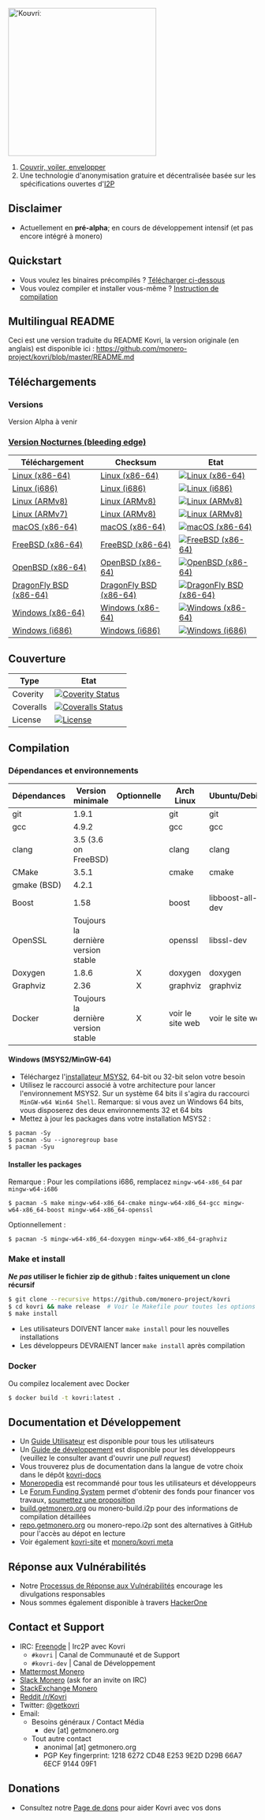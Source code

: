 [<img width="300" src="https://static.getmonero.org/images/kovri/logo.png" alt="ˈKoʊvriː" />](https://github.com/monero-project/kovri)

1. [Couvrir, voiler, envelopper](https://fr.wikipedia.org/wiki/Esperanto)
2. Une technologie d'anonymisation gratuire et décentralisée basée sur les spécifications ouvertes d'[I2P](https://getmonero.org/resources/moneropedia/i2p.html)

## Disclaimer
- Actuellement en **pré-alpha**; en cours de développement intensif (et pas encore intégré à monero)

## Quickstart

- Vous voulez les binaires précompilés ? [Télécharger ci-dessous](#telechargements)
- Vous voulez compiler et installer vous-même ? [Instruction de compilation](#compilation)

## Multilingual README
Ceci est une version traduite du README Kovri, la version originale (en anglais) est disponible ici : https://github.com/monero-project/kovri/blob/master/README.md

## Téléchargements

### Versions

Version Alpha à venir

### [Version Nocturnes (bleeding edge)](https://build.getmonero.org/waterfall)

| Téléchargement | Checksum | Etat |
| -------- | -------- | ------ |
| [Linux (x86-64)](https://build.getmonero.org/downloads/kovri-latest-linux-amd64.tar.bz2) | [Linux (x86-64)](https://build.getmonero.org/downloads/kovri-latest-linux-amd64.tar.bz2.sha256sum.txt) | [![Linux (x86-64)](https://build.getmonero.org/png?builder=kovri-static-ubuntu-amd64)](https://build.getmonero.org/builders/kovri-static-ubuntu-amd64) |
| [Linux (i686)](https://build.getmonero.org/downloads/kovri-latest-linux-i686.tar.bz2) | [Linux (i686)](https://build.getmonero.org/downloads/kovri-latest-linux-i686.tar.bz2.sha256sum.txt) | [![Linux (i686)](https://build.getmonero.org/png?builder=kovri-static-ubuntu-i686)](https://build.getmonero.org/builders/kovri-static-ubuntu-i686) |
| [Linux (ARMv8)](https://build.getmonero.org/downloads/kovri-latest-linux-armv8.tar.bz2) | [Linux (ARMv8)](https://build.getmonero.org/downloads/kovri-latest-linux-armv8.tar.bz2.sha256sum.txt) | [![Linux (ARMv8)](https://build.getmonero.org/png?builder=kovri-static-debian-arm8)](https://build.getmonero.org/builders/kovri-static-debian-arm8) |
| [Linux (ARMv7)](https://build.getmonero.org/downloads/kovri-latest-linux-armv7.tar.bz2) | [Linux (ARMv8)](https://build.getmonero.org/downloads/kovri-latest-linux-armv7.tar.bz2.sha256sum.txt) | [![Linux (ARMv8)](https://build.getmonero.org/png?builder=kovri-static-ubuntu-arm7)](https://build.getmonero.org/builders/kovri-static-ubuntu-) |
| [macOS (x86-64)](https://build.getmonero.org/downloads/kovri-latest-osx-10.13.tar.bz2) | [macOS (x86-64)](https://build.getmonero.org/downloads/kovri-latest-osx-10.13.tar.bz2.sha256sum.txt) | [![macOS (x86-64)](https://build.getmonero.org/png?builder=kovri-static-osx)](https://build.getmonero.org/builders/kovri-static-osx) |
| [FreeBSD (x86-64)](https://build.getmonero.org/downloads/kovri-latest-freebsd-amd64.tar.bz2) | [FreeBSD (x86-64)](https://build.getmonero.org/downloads/kovri-latest-freebsd-amd64.tar.bz2.sha256sum.txt) | [![FreeBSD (x86-64)](https://build.getmonero.org/png?builder=kovri-static-freebsd64)](https://build.getmonero.org/builders/kovri-static-freebsd64) |
| [OpenBSD (x86-64)](https://build.getmonero.org/downloads/kovri-latest-openbsd-amd64.tar.bz2) | [OpenBSD (x86-64)](https://build.getmonero.org/downloads/kovri-latest-openbsd-amd64.tar.bz2.sha256sum.txt) | [![OpenBSD (x86-64)](https://build.getmonero.org/png?builder=kovri-static-openbsd-amd64)](https://build.getmonero.org/builders/kovri-static-openbsd-amd64) |
| [DragonFly BSD (x86-64)](https://build.getmonero.org/downloads/kovri-latest-dragonflybsd-4.6.tar.bz2) | [DragonFly BSD (x86-64)](https://build.getmonero.org/downloads/kovri-latest-dragonflybsd-4.6.tar.bz2.sha256sum.txt) | [![DragonFly BSD (x86-64)](https://build.getmonero.org/png?builder=kovri-static-dragonflybsd-amd64)](https://build.getmonero.org/builders/kovri-static-dragonflybsd-amd64) |
| [Windows (x86-64)](https://build.getmonero.org/downloads/kovri-latest-win64.exe) | [Windows (x86-64)](https://build.getmonero.org/downloads/kovri-latest-win64.exe.sha256sum.txt) | [![Windows (x86-64)](https://build.getmonero.org/png?builder=kovri-static-win64)](https://build.getmonero.org/builders/kovri-static-win64) |
| [Windows (i686)](https://build.getmonero.org/downloads/kovri-latest-win32.exe) | [Windows (i686)](https://build.getmonero.org/downloads/kovri-latest-win32.exe.sha256sum.txt) | [![Windows (i686)](https://build.getmonero.org/png?builder=kovri-static-win32)](https://build.getmonero.org/builders/kovri-static-win32) |

## Couverture

| Type      | Etat |
|-----------|--------|
| Coverity  | [![Coverity Status](https://scan.coverity.com/projects/7621/badge.svg)](https://scan.coverity.com/projects/7621/)
| Coveralls | [![Coveralls Status](https://coveralls.io/repos/github/monero-project/kovri/badge.svg?branch=master)](https://coveralls.io/github/monero-project/kovri?branch=master)
| License   | [![License](https://img.shields.io/badge/license-BSD3-blue.svg)](https://opensource.org/licenses/BSD-3-Clause)

## Compilation

### Dépendances et environnements

| Dépendances         | Version minimale                    | Optionnelle | Arch Linux       | Ubuntu/Debian    | macOS (Homebrew) | FreeBSD          | OpenBSD          |
| ------------------- | ----------------------------------- |:-----------:| ---------------- | ---------------- | ---------------- | ---------------- | ---------------- |
| git                 | 1.9.1                               |             | git              | git              | git              | git              | git              |
| gcc                 | 4.9.2                               |             | gcc              | gcc              |                  |                  |                  |
| clang               | 3.5 (3.6 on FreeBSD)                |             | clang            | clang            | clang (Apple)    | clang36          | llvm             |
| CMake               | 3.5.1                               |             | cmake            | cmake            | cmake            | cmake            | cmake            |
| gmake (BSD)         | 4.2.1                               |             |                  |                  |                  | gmake            | gmake            |
| Boost               | 1.58                                |             | boost            | libboost-all-dev | boost            | boost-libs       | boost            |
| OpenSSL             | Toujours la dernière version stable |             | openssl          | libssl-dev       | openssl          | openssl          | openssl          |
| Doxygen             | 1.8.6                               |      X      | doxygen          | doxygen          | doxygen          | doxygen          | doxygen          |
| Graphviz            | 2.36                                |      X      | graphviz         | graphviz         | graphviz         | graphviz         | graphviz         |
| Docker              | Toujours la dernière version stable |      X      | voir le site web | voir le site web | voir le site web | voir le site web | voir le site web |

#### Windows (MSYS2/MinGW-64)
* Téléchargez l'[installateur MSYS2](http://msys2.github.io/), 64-bit ou 32-bit selon votre besoin
* Utilisez le raccourci associé à votre architecture pour lancer l'environnement MSYS2. Sur un système 64 bits il s'agira du raccourci `MinGW-w64 Win64 Shell`. Remarque: si vous avez un Windows 64 bits, vous disposerez des deux environnements 32 et 64 bits
* Mettez à jour les packages dans votre installation MSYS2 :

```shell
$ pacman -Sy
$ pacman -Su --ignoregroup base
$ pacman -Syu
```

#### Installer les packages

Remarque : Pour les compilations i686, remplacez `mingw-w64-x86_64` par `mingw-w64-i686`

`$ pacman -S make mingw-w64-x86_64-cmake mingw-w64-x86_64-gcc mingw-w64-x86_64-boost mingw-w64-x86_64-openssl`

Optionnellement :

`$ pacman -S mingw-w64-x86_64-doxygen mingw-w64-x86_64-graphviz`

### Make et install

***Ne pas* utiliser le fichier zip de github : faites uniquement un clone récursif**

```bash
$ git clone --recursive https://github.com/monero-project/kovri
$ cd kovri && make release  # Voir le Makefile pour toutes les options de compilation
$ make install
```

- Les utilisateurs DOIVENT lancer `make install` pour les nouvelles installations
- Les développeurs DEVRAIENT lancer `make install` après compilation

### Docker

Ou compilez localement avec Docker

```bash
$ docker build -t kovri:latest .
```

## Documentation et Développement
- Un [Guide Utilisateur](https://github.com/monero-project/kovri-docs/blob/master/i18n/fr/user_guide.md) est disponible pour tous les utilisateurs
- Un [Guide de développement](https://github.com/monero-project/kovri-docs/blob/master/i18n/fr/developer_guide.md) est disponible pour les développeurs (veuillez le consulter avant d'ouvrir une *pull request*)
- Vous trouverez plus de documentation dans la langue de votre choix dans le dépôt [kovri-docs](https://github.com/monero-project/kovri-docs/)
- [Moneropedia](https://getmonero.org/knowledge-base/moneropedia/kovri) est recommandé pour tous les utilisateurs et développeurs
- Le [Forum Funding System](https://forum.getmonero.org/8/funding-required) permet d'obtenir des fonds pour financer vos travaux, [soumettez une proposition](https://forum.getmonero.org/7/open-tasks/2379/forum-funding-system-ffs-sticky)
- [build.getmonero.org](https://build.getmonero.org/) ou monero-build.i2p pour des informations de compilation détaillées
- [repo.getmonero.org](https://repo.getmonero.org/monero-project/kovri) ou monero-repo.i2p sont des alternatives à GitHub pour l'accès au dépot en lecture
- Voir également [kovri-site](https://github.com/monero-project/kovri-site) et [monero/kovri meta](https://github.com/monero-project/meta)

## Réponse aux Vulnérabilités
- Notre [Processus de Réponse aux Vulnérabilités](https://github.com/monero-project/meta/blob/master/VULNERABILITY_RESPONSE_PROCESS.md) encourage les divulgations responsables
- Nous sommes également disponible à travers [HackerOne](https://hackerone.com/monero)

## Contact et Support
- IRC: [Freenode](https://webchat.freenode.net/) | Irc2P avec Kovri
  - `#kovri` | Canal de Communauté et de Support
  - `#kovri-dev` | Canal de Développement
- [Mattermost Monero](https://mattermost.getmonero.org/)
- [Slack Monero](https://monero.slack.com/) (ask for an invite on IRC)
- [StackExchange Monero](https://monero.stackexchange.com/)
- [Reddit /r/Kovri](https://www.reddit.com/r/Kovri/)
- Twitter: [@getkovri](https://twitter.com/getkovri)
- Email:
  - Besoins généraux / Contact Média
    - dev [at] getmonero.org
  - Tout autre contact
    - anonimal [at] getmonero.org
    - PGP Key fingerprint: 1218 6272 CD48 E253 9E2D  D29B 66A7 6ECF 9144 09F1

## Donations
- Consultez notre [Page de dons](https://getmonero.org/getting-started/donate/) pour aider Kovri avec vos dons
